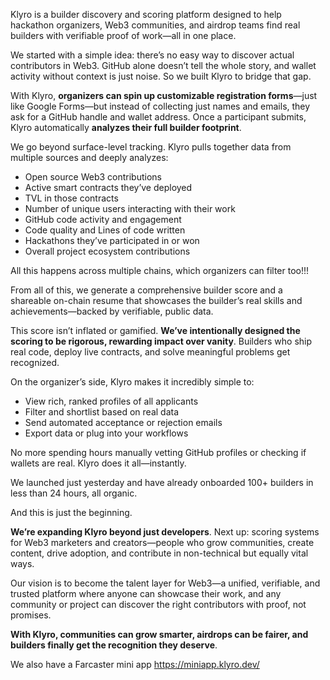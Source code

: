 Klyro is a builder discovery and scoring platform designed to help hackathon organizers, Web3 communities, and airdrop teams find real builders with verifiable proof of work—all in one place.

We started with a simple idea: there’s no easy way to discover actual contributors in Web3. GitHub alone doesn’t tell the whole story, and wallet activity without context is just noise. So we built Klyro to bridge that gap.

With Klyro, **organizers can spin up customizable registration forms**—just like Google Forms—but instead of collecting just names and emails, they ask for a GitHub handle and wallet address. Once a participant submits, Klyro automatically **analyzes their full builder footprint**.

We go beyond surface-level tracking. Klyro pulls together data from multiple sources and deeply analyzes:

- Open source Web3 contributions  
- Active smart contracts they’ve deployed  
- TVL in those contracts  
- Number of unique users interacting with their work  
- GitHub code activity and engagement  
- Code quality and Lines of code written
- Hackathons they’ve participated in or won  
- Overall project ecosystem contributions  

All this happens across multiple chains, which organizers can filter too!!!

From all of this, we generate a comprehensive builder score and a shareable on-chain resume that showcases the builder’s real skills and achievements—backed by verifiable, public data.

This score isn’t inflated or gamified. **We’ve intentionally designed the scoring to be rigorous, rewarding impact over vanity**. Builders who ship real code, deploy live contracts, and solve meaningful problems get recognized.

On the organizer’s side, Klyro makes it incredibly simple to:

- View rich, ranked profiles of all applicants  
- Filter and shortlist based on real data  
- Send automated acceptance or rejection emails  
- Export data or plug into your workflows  

No more spending hours manually vetting GitHub profiles or checking if wallets are real. Klyro does it all—instantly.

We launched just yesterday and have already onboarded 100+ builders in less than 24 hours, all organic.

And this is just the beginning.

**We’re expanding Klyro beyond just developers**. Next up: scoring systems for Web3 marketers and creators—people who grow communities, create content, drive adoption, and contribute in non-technical but equally vital ways.

Our vision is to become the talent layer for Web3—a unified, verifiable, and trusted platform where anyone can showcase their work, and any community or project can discover the right contributors with proof, not promises.

**With Klyro, communities can grow smarter, airdrops can be fairer, and builders finally get the recognition they deserve**.

We also have a Farcaster mini app https://miniapp.klyro.dev/
